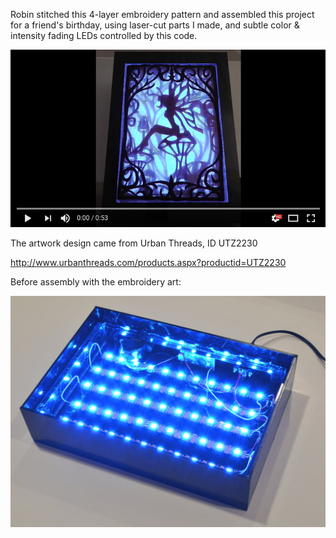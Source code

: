 Robin stitched this 4-layer embroidery pattern and assembled this project for a friend's birthday, using laser-cut parts I made, and subtle color & intensity fading LEDs controlled by this code.

[![Video](vid.jpg)](https://www.youtube.com/watch?v=0yFSB8gM8tA)

The artwork design came from Urban Threads, ID UTZ2230

http://www.urbanthreads.com/products.aspx?productid=UTZ2230

Before assembly with the embroidery art:

![LEDs](leds.jpg)


